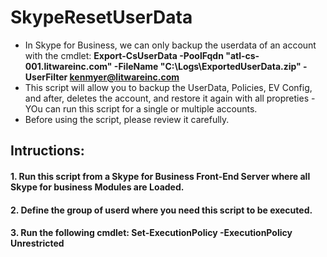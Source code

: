 # SkypeResetUserData
- In Skype for Business, we can only backup the userdata of an account with the cmdlet:
**Export-CsUserData -PoolFqdn "atl-cs-001.litwareinc.com" -FileName "C:\Logs\ExportedUserData.zip" -UserFilter kenmyer@litwareinc.com**
- This script will allow you to backup the UserData, Policies, EV Config, and after, deletes the account, and restore it again with all propreties - YOu can run this script for a single or multiple accounts.
- Before using the script, please review it carefully.
##  Intructions: 
####  1. Run this script from a Skype for Business Front-End Server where all Skype for business Modules are Loaded.
####  2. Define the group of userd where you need this script to be executed.
####  3. Run the following cmdlet: Set-ExecutionPolicy -ExecutionPolicy Unrestricted
